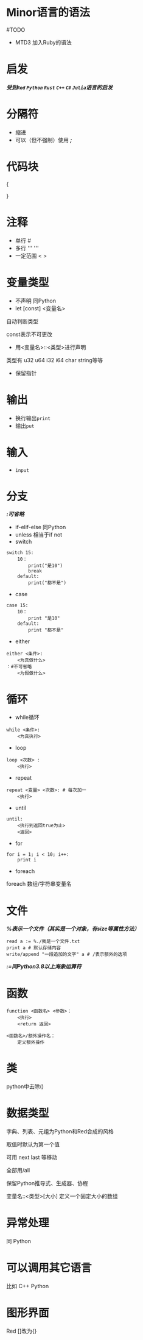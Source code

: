 # Minor语言的语法

#TODO

- MTD3 加入Ruby的语法

# 启发
***受到```Red``` ```Python``` ```Rust``` ```C++``` ```C#``` ```Julia```语言的启发***

# 分隔符
- 缩进
- 可以（但不强制）使用 ***;***

# 代码块
{

}

# 注释
- 单行 #
- 多行 ''' '''
- 一定范围 < >

# 变量类型
- 不声明 同Python
- let [const] <变量名>

自动判断类型

const表示不可更改
- 用<变量名>::<类型>进行声明 

类型有 u32 u64 i32 i64 char string等等
- 保留指针

# 输出
- 换行输出```print```
- 输出```put```

# 输入
- ```input```

# 分支
***:可省略***
- if-elif-else 同Python
- unless 相当于if not
- switch
```minor
switch 15:
    10：
        print("是10")
        break
    default:
        print("都不是")
```
- case
```minor
case 15:
    10：
        print "是10"
    default:
        print "都不是"
```
- either
```minor
either <条件>:
    <为真做什么>
：#不可省略
    <为假做什么>
```

# 循环
- while循环
```minor
while <条件>:
    <为真执行>
```
- loop
```minor
loop <次数> :
    <执行>
```
- repeat
```minor
repeat <变量> <次数>: # 每次加一
    <执行>
```
- until
```minor
until:
    <执行到返回true为止>
    <返回>
```

- for
```minor
for i = 1; i < 10; i++:
    print i
```
- foreach 

foreach 数组/字符串变量名

# 文件
***%表示一个文件（其实是一个对象，有size等属性方法）***
```minor
read a := %./我是一个文件.txt
print a # 默认存储内容
write/append "一段追加的文字" a # /表示额外的选项
```
***:=同Python3.8以上海象运算符***

# 函数
```
function <函数名> <参数>：
    <执行>
    <return 返回>
```
```
<函数名>/额外操作名：
    定义额外操作
```

# 类
python中去除()

# 数据类型
字典、列表、元组为Python和Red合成的风格

取值时默认为第一个值

可用 next last 等移动

全部用/all

保留Python推导式、生成器、协程

变量名::<类型>[大小] 定义一个固定大小的数组

# 异常处理
同 Python

# 可以调用其它语言
比如 C++ Python

# 图形界面
Red []改为{}
